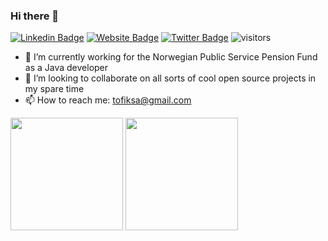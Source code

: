 ### Hi there 👋

[![Linkedin Badge](https://img.shields.io/badge/-LinkedIn-0e76a8?style=flat-square&logo=Linkedin&logoColor=white)](https://linkedin.com/in/tofik.sahraoui)
[![Website Badge](https://img.shields.io/badge/Website-3b5998?style=flat-square&logo=google-chrome&logoColor=white)](https://gkassym.netlify.app)
[![Twitter Badge](https://img.shields.io/badge/-Twitter-00acee?style=flat-square&logo=Twitter&logoColor=white)](https://twitter.com/2fiks)
![visitors](https://visitor-badge.glitch.me/badge?page_id=${your.username}.${your.repo.id})

- 🔭 I’m currently working for the Norwegian Public Service Pension Fund as a Java developer
- 👯 I’m looking to collaborate on all sorts of cool open source projects in my spare time
- 📫 How to reach me: tofiksa@gmail.com

<img height="180em" src="https://github-readme-stats.vercel.app/api?username=tofiksa&show_icons=true&hide_border=true&&count_private=true&include_all_commits=true" 
     />
<img height="180em" src="https://github-readme-stats.vercel.app/api/top-langs/?username=tofiksa&exclude_repo=KNN-Image-Classification&show_icons=true&hide_border=true&layout=compact&langs_count=8"/>
<!--
**tofiksa/tofiksa** is a ✨ _special_ ✨ repository because its `README.md` (this file) appears on your GitHub profile.

Here are some ideas to get you started:

- 🔭 I’m currently working on ...
- 🌱 I’m currently learning ...
- 👯 I’m looking to collaborate on ...
- 🤔 I’m looking for help with ...
- 💬 Ask me about ...
- 📫 How to reach me: ...
- 😄 Pronouns: ...
- ⚡ Fun fact: ...
-->
